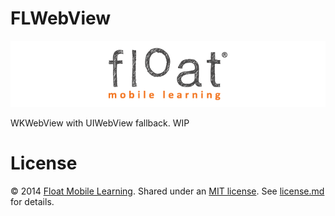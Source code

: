 FLWebView
=========

<img style="align: center" src="float-logo.png">

WKWebView with UIWebView fallback. WIP

# License

&copy; 2014 [Float Mobile Learning](http://floatlearning.com/). Shared under an [MIT license](https://en.wikipedia.org/wiki/MIT_License). See [license.md](./license.md) for details.